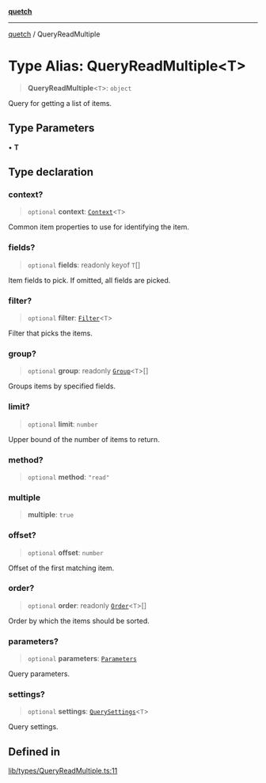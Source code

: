 [**quetch**](../README.md)

***

[quetch](../README.md) / QueryReadMultiple

# Type Alias: QueryReadMultiple\<T\>

> **QueryReadMultiple**\<`T`\>: `object`

Query for getting a list of items.

## Type Parameters

• **T**

## Type declaration

### context?

> `optional` **context**: [`Context`](Context.md)\<`T`\>

Common item properties to use for identifying the item.

### fields?

> `optional` **fields**: readonly keyof `T`[]

Item fields to pick. If omitted, all fields are picked.

### filter?

> `optional` **filter**: [`Filter`](Filter.md)\<`T`\>

Filter that picks the items.

### group?

> `optional` **group**: readonly [`Group`](Group.md)\<`T`\>[]

Groups items by specified fields.

### limit?

> `optional` **limit**: `number`

Upper bound of the number of items to return.

### method?

> `optional` **method**: `"read"`

### multiple

> **multiple**: `true`

### offset?

> `optional` **offset**: `number`

Offset of the first matching item.

### order?

> `optional` **order**: readonly [`Order`](Order.md)\<`T`\>[]

Order by which the items should be sorted.

### parameters?

> `optional` **parameters**: [`Parameters`](Parameters.md)

Query parameters.

### settings?

> `optional` **settings**: [`QuerySettings`](QuerySettings.md)\<`T`\>

Query settings.

## Defined in

[lib/types/QueryReadMultiple.ts:11](https://github.com/nevoland/quetch/blob/5d54d23c7450a0f85309e15fdf3a25ea832b3452/lib/types/QueryReadMultiple.ts#L11)

